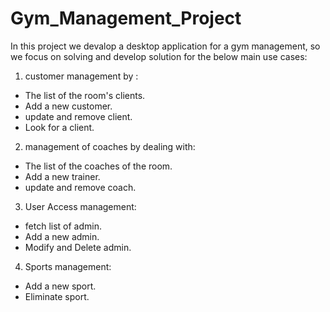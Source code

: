 # Gym_Management_Project

In this project we devalop a desktop application for a gym management, so we focus on solving and develop solution for the below main use cases:

1. customer management by :
- The list of the room's clients.
- Add a new customer.
- update and remove client.
- Look for a client.

2. management of coaches by dealing with:
- The list of the coaches of the room.
- Add a new trainer.
- update and remove coach.

3. User Access management: 
- fetch list of admin. 
- Add a new admin.
- Modify and Delete admin.

4. Sports management:
- Add a new sport.
- Eliminate sport.
